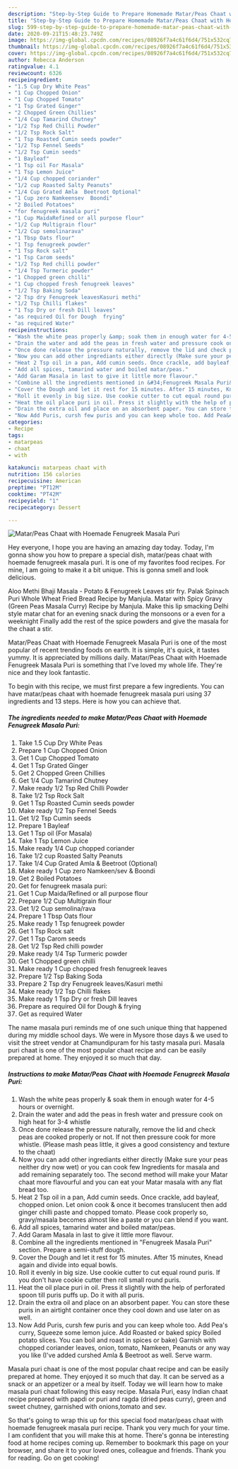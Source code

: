 ```yaml
---
description: "Step-by-Step Guide to Prepare Homemade Matar/Peas Chaat with Hoemade Fenugreek Masala Puri"
title: "Step-by-Step Guide to Prepare Homemade Matar/Peas Chaat with Hoemade Fenugreek Masala Puri"
slug: 599-step-by-step-guide-to-prepare-homemade-matar-peas-chaat-with-hoemade-fenugreek-masala-puri
date: 2020-09-21T15:48:23.749Z
image: https://img-global.cpcdn.com/recipes/08926f7a4c61f6d4/751x532cq70/matarpeas-chaat-with-hoemade-fenugreek-masala-puri-recipe-main-photo.jpg
thumbnail: https://img-global.cpcdn.com/recipes/08926f7a4c61f6d4/751x532cq70/matarpeas-chaat-with-hoemade-fenugreek-masala-puri-recipe-main-photo.jpg
cover: https://img-global.cpcdn.com/recipes/08926f7a4c61f6d4/751x532cq70/matarpeas-chaat-with-hoemade-fenugreek-masala-puri-recipe-main-photo.jpg
author: Rebecca Anderson
ratingvalue: 4.1
reviewcount: 6326
recipeingredient:
- "1.5 Cup Dry White Peas"
- "1 Cup Chopped Onion"
- "1 Cup Chopped Tomato"
- "1 Tsp Grated Ginger"
- "2 Chopped Green Chillies"
- "1/4 Cup Tamarind Chutney"
- "1/2 Tsp Red Chilli Powder"
- "1/2 Tsp Rock Salt"
- "1 Tsp Roasted Cumin seeds powder"
- "1/2 Tsp Fennel Seeds"
- "1/2 Tsp Cumin seeds"
- "1 Bayleaf"
- "1 Tsp oil For Masala"
- "1 Tsp Lemon Juice"
- "1/4 Cup chopped coriander"
- "1/2 cup Roasted Salty Peanuts"
- "1/4 Cup Grated Amla  Beetroot Optional"
- "1 Cup zero Namkeensev  Boondi"
- "2 Boiled Potatoes"
- "for fenugreek masala puri"
- "1 Cup MaidaRefined or all purpose flour"
- "1/2 Cup Multigrain flour"
- "1/2 Cup semolinarava"
- "1 Tbsp Oats flour"
- "1 Tsp fenugreek powder"
- "1 Tsp Rock salt"
- "1 Tsp Carom seeds"
- "1/2 Tsp Red chilli powder"
- "1/4 Tsp Turmeric powder"
- "1 Chopped green chilli"
- "1 Cup chopped fresh fenugreek leaves"
- "1/2 Tsp Baking Soda"
- "2 Tsp dry Fenugreek leavesKasuri methi"
- "1/2 Tsp Chilli flakes"
- "1 Tsp Dry or fresh Dill leaves"
- "as required Oil for Dough  frying"
- "as required Water"
recipeinstructions:
- "Wash the white peas properly &amp; soak them in enough water for 4-5 hours or overnight."
- "Drain the water and add the peas in fresh water and pressure cook on high heat for 3-4 whistle"
- "Once done release the pressure naturally, remove the lid and check peas are cooked properly or not. If not then pressure cook for more whistle. (Please mash peas little, it gives a good consistency and texture to the chaat)"
- "Now you can add other ingrediants either directly (Make sure your peas neither dry now wet) or you can cook few Ingredients for masala and add remaining separately too. The second method will make your Matar chaat more flavourful and you can eat your Matar masala with any flat bread too."
- "Heat 2 Tsp oil in a pan, Add cumin seeds. Once crackle, add bayleaf, chopped onion. Let onion cook &amp; once it becomes translucent then add ginger chilli paste and chopped tomato. Please cook properly so, gravy/masala becomes almost like a paste or you can blend if you want."
- "Add all spices, tamarind water and boiled matar/peas."
- "Add Garam Masala in last to give it little more flavour."
- "Combine all the ingredients mentioned in &#34;Fenugreek Masala Puri&#34; section. Prepare a semi-stuff dough."
- "Cover the Dough and let it rest for 15 minutes. After 15 minutes, Knead again and divide into equal bowls."
- "Roll it evenly in big size. Use cookie cutter to cut equal round puris. If you don&#39;t have cookie cutter then roll small round puris."
- "Heat the oil place puri in oil. Press it slightly with the help of perforated spoon till puris puffs up. Do it with all puris."
- "Drain the extra oil and place on an absorbent paper. You can store these puris in an airtight container once they cool down and use later on as well."
- "Now Add Puris, cursh few puris and you can keep whole too. Add Pea&#39;s curry, Squeeze some lemon juice. Add Roasted or baked spicy Boiled potato slices. You can boil and roast in spices or bake) Garnish with chopped coriander leaves, onion, tomato, Namkeen, Peanuts or any way you like (I&#39;ve added curshed Amla &amp; Beetroot as well. Serve warm."
categories:
- Recipe
tags:
- matarpeas
- chaat
- with

katakunci: matarpeas chaat with 
nutrition: 156 calories
recipecuisine: American
preptime: "PT12M"
cooktime: "PT42M"
recipeyield: "1"
recipecategory: Dessert

---
```



![Matar/Peas Chaat with Hoemade Fenugreek Masala Puri](https://img-global.cpcdn.com/recipes/08926f7a4c61f6d4/751x532cq70/matarpeas-chaat-with-hoemade-fenugreek-masala-puri-recipe-main-photo.jpg)

Hey everyone, I hope you are having an amazing day today. Today, I'm gonna show you how to prepare a special dish, matar/peas chaat with hoemade fenugreek masala puri. It is one of my favorites food recipes. For mine, I am going to make it a bit unique. This is gonna smell and look delicious.

Aloo Methi Bhaji Masala - Potato &amp; Fenugreek Leaves stir fry. Palak Spinach Puri Whole Wheat Fried Bread Recipe by Manjula. Matar with Spicy Gravy (Green Peas Masala Curry) Recipe by Manjula. Make this lip smacking Delhi style matar chat for an evening snack during the monsoons or a even for a weeknight Finally add the rest of the spice powders and give the masala for the chaat a stir.

Matar/Peas Chaat with Hoemade Fenugreek Masala Puri is one of the most popular of recent trending foods on earth. It is simple, it's quick, it tastes yummy. It is appreciated by millions daily. Matar/Peas Chaat with Hoemade Fenugreek Masala Puri is something that I've loved my whole life. They're nice and they look fantastic.


To begin with this recipe, we must first prepare a few ingredients. You can have matar/peas chaat with hoemade fenugreek masala puri using 37 ingredients and 13 steps. Here is how you can achieve that.

<!--inarticleads1-->

##### The ingredients needed to make Matar/Peas Chaat with Hoemade Fenugreek Masala Puri:

1. Take 1.5 Cup Dry White Peas
1. Prepare 1 Cup Chopped Onion
1. Get 1 Cup Chopped Tomato
1. Get 1 Tsp Grated Ginger
1. Get 2 Chopped Green Chillies
1. Get 1/4 Cup Tamarind Chutney
1. Make ready 1/2 Tsp Red Chilli Powder
1. Take 1/2 Tsp Rock Salt
1. Get 1 Tsp Roasted Cumin seeds powder
1. Make ready 1/2 Tsp Fennel Seeds
1. Get 1/2 Tsp Cumin seeds
1. Prepare 1 Bayleaf
1. Get 1 Tsp oil (For Masala)
1. Take 1 Tsp Lemon Juice
1. Make ready 1/4 Cup chopped coriander
1. Take 1/2 cup Roasted Salty Peanuts
1. Take 1/4 Cup Grated Amla &amp; Beetroot (Optional)
1. Make ready 1 Cup zero Namkeen/sev &amp; Boondi
1. Get 2 Boiled Potatoes
1. Get for fenugreek masala puri:
1. Get 1 Cup Maida/Refined or all purpose flour
1. Prepare 1/2 Cup Multigrain flour
1. Get 1/2 Cup semolina/rava
1. Prepare 1 Tbsp Oats flour
1. Make ready 1 Tsp fenugreek powder
1. Get 1 Tsp Rock salt
1. Get 1 Tsp Carom seeds
1. Get 1/2 Tsp Red chilli powder
1. Make ready 1/4 Tsp Turmeric powder
1. Get 1 Chopped green chilli
1. Make ready 1 Cup chopped fresh fenugreek leaves
1. Prepare 1/2 Tsp Baking Soda
1. Prepare 2 Tsp dry Fenugreek leaves/Kasuri methi
1. Make ready 1/2 Tsp Chilli flakes
1. Make ready 1 Tsp Dry or fresh Dill leaves
1. Prepare as required Oil for Dough &amp; frying
1. Get as required Water


The name masala puri reminds me of one such unique thing that happened during my middle school days. We were in Mysore those days &amp; we used to visit the street vendor at Chamundipuram for his tasty masala puri. Masala puri chaat is one of the most popular chaat recipe and can be easily prepared at home. They enjoyed it so much that day. 

<!--inarticleads2-->

##### Instructions to make Matar/Peas Chaat with Hoemade Fenugreek Masala Puri:

1. Wash the white peas properly &amp; soak them in enough water for 4-5 hours or overnight.
1. Drain the water and add the peas in fresh water and pressure cook on high heat for 3-4 whistle
1. Once done release the pressure naturally, remove the lid and check peas are cooked properly or not. If not then pressure cook for more whistle. (Please mash peas little, it gives a good consistency and texture to the chaat)
1. Now you can add other ingrediants either directly (Make sure your peas neither dry now wet) or you can cook few Ingredients for masala and add remaining separately too. The second method will make your Matar chaat more flavourful and you can eat your Matar masala with any flat bread too.
1. Heat 2 Tsp oil in a pan, Add cumin seeds. Once crackle, add bayleaf, chopped onion. Let onion cook &amp; once it becomes translucent then add ginger chilli paste and chopped tomato. Please cook properly so, gravy/masala becomes almost like a paste or you can blend if you want.
1. Add all spices, tamarind water and boiled matar/peas.
1. Add Garam Masala in last to give it little more flavour.
1. Combine all the ingredients mentioned in &#34;Fenugreek Masala Puri&#34; section. Prepare a semi-stuff dough.
1. Cover the Dough and let it rest for 15 minutes. After 15 minutes, Knead again and divide into equal bowls.
1. Roll it evenly in big size. Use cookie cutter to cut equal round puris. If you don&#39;t have cookie cutter then roll small round puris.
1. Heat the oil place puri in oil. Press it slightly with the help of perforated spoon till puris puffs up. Do it with all puris.
1. Drain the extra oil and place on an absorbent paper. You can store these puris in an airtight container once they cool down and use later on as well.
1. Now Add Puris, cursh few puris and you can keep whole too. Add Pea&#39;s curry, Squeeze some lemon juice. Add Roasted or baked spicy Boiled potato slices. You can boil and roast in spices or bake) Garnish with chopped coriander leaves, onion, tomato, Namkeen, Peanuts or any way you like (I&#39;ve added curshed Amla &amp; Beetroot as well. Serve warm.


Masala puri chaat is one of the most popular chaat recipe and can be easily prepared at home. They enjoyed it so much that day. It can be served as a snack or an appetizer or a meal by itself. Today we will learn how to make masala puri chaat following this easy recipe. Masala Puri, easy Indian chaat recipe prepared with papdi or puri and ragda (dried peas curry), green and sweet chutney, garnished with onions,tomato and sev. 

So that's going to wrap this up for this special food matar/peas chaat with hoemade fenugreek masala puri recipe. Thank you very much for your time. I am confident that you will make this at home. There's gonna be interesting food at home recipes coming up. Remember to bookmark this page on your browser, and share it to your loved ones, colleague and friends. Thank you for reading. Go on get cooking!

